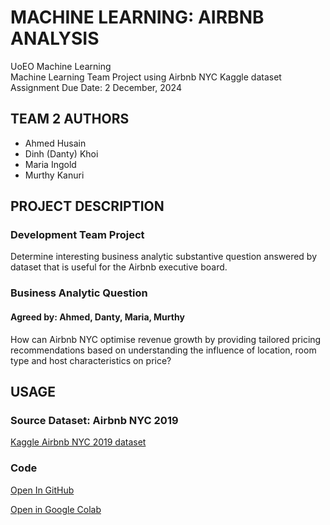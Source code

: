 # MACHINE LEARNING: AIRBNB ANALYSIS

UoEO Machine Learning  
Machine Learning Team Project using Airbnb NYC Kaggle dataset  
Assignment Due Date: 2 December, 2024  

## TEAM 2 AUTHORS

* Ahmed Husain
* Dinh (Danty) Khoi
* Maria Ingold
* Murthy Kanuri

## PROJECT DESCRIPTION

### Development Team Project

Determine interesting business analytic substantive question answered by dataset that is useful for the Airbnb executive board.  

### Business Analytic Question

#### Agreed by: Ahmed, Danty, Maria, Murthy

How can Airbnb NYC optimise revenue growth by providing tailored pricing recommendations based on understanding the influence of location, room type and host characteristics on price?

## USAGE

### Source Dataset: Airbnb NYC 2019

[Kaggle Airbnb NYC 2019 dataset](https://www.kaggle.com/dgomonov/new-york-city-airbnb-open-data)

### Code

[Open In GitHub](https://github.com/mariaingold/AirbnbNYC/blob/main/AirbnbNYC.ipynb)

[Open in Google Colab](https://colab.research.google.com/github/mariaingold/AirbnbNYC/blob/main/AirbnbNYC.ipynb)
